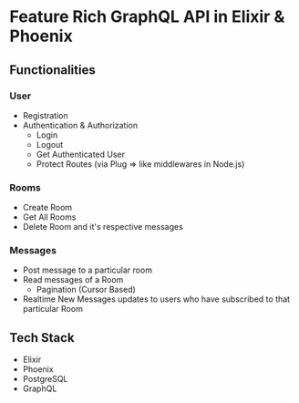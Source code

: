 # Feature Rich GraphQL API in Elixir & Phoenix


## Functionalities

### User
  - Registration
  - Authentication & Authorization
    - Login
    - Logout
    - Get Authenticated User
    - Protect Routes (via Plug => like middlewares in Node.js)
  
### Rooms
  - Create Room
  - Get All Rooms
  - Delete Room and it's respective messages

### Messages
  - Post message to a particular room
  - Read messages of a Room
    - Pagination (Cursor Based)
  - Realtime New Messages updates to users who have subscribed to that particular Room


## Tech Stack

- Elixir
- Phoenix
- PostgreSQL
- GraphQL
